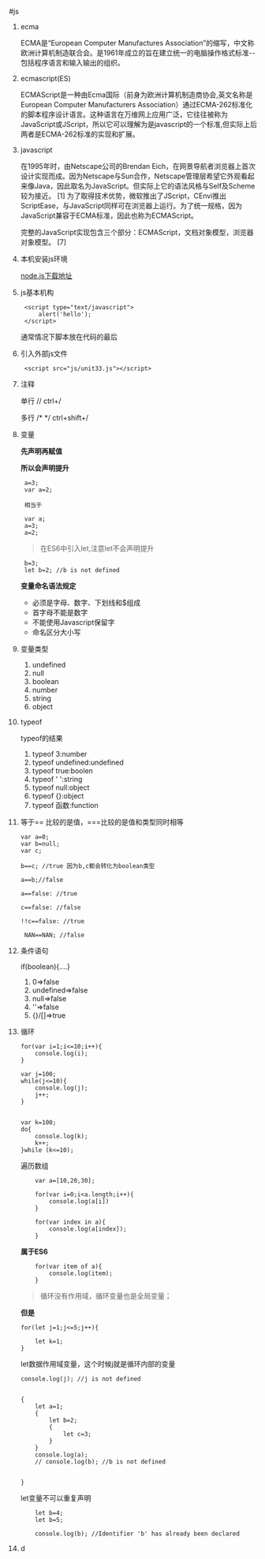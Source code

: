 #js

1. ecma

	ECMA是“European Computer Manufactures Association”的缩写，中文称欧洲计算机制造联合会。是1961年成立的旨在建立统一的电脑操作格式标准--包括程序语言和输入输出的组织。
2. ecmascript(ES)

	ECMAScript是一种由Ecma国际（前身为欧洲计算机制造商协会,英文名称是European Computer Manufacturers Association）通过ECMA-262标准化的脚本程序设计语言。这种语言在万维网上应用广泛，它往往被称为JavaScript或JScript，所以它可以理解为是javascript的一个标准,但实际上后两者是ECMA-262标准的实现和扩展。
3. javascript

	在1995年时，由Netscape公司的Brendan Eich，在网景导航者浏览器上首次设计实现而成。因为Netscape与Sun合作，Netscape管理层希望它外观看起来像Java，因此取名为JavaScript。但实际上它的语法风格与Self及Scheme较为接近。 [1] 
为了取得技术优势，微软推出了JScript，CEnvi推出ScriptEase，与JavaScript同样可在浏览器上运行。为了统一规格，因为JavaScript兼容于ECMA标准，因此也称为ECMAScript。

	完整的JavaScript实现包含三个部分：ECMAScript，文档对象模型，浏览器对象模型。 [7] 
	
4. 本机安装js环境

	[node.js下载地址](https://nodejs.org/en/download/)
	
5. js基本机构

		<script type="text/javascript">
		    alert('hello');
		</script>
		
	通常情况下脚本放在代码的最后
	
6. 引入外部js文件

		<script src="js/unit33.js"></script>
7. 注释

	单行 // ctrl+/
	
	多行 /*  */  ctrl+shift+/
	
8. 变量

	**先声明再赋值**
	
	**所以会声明提升**
	
		a=3;
		var a=2;
		
		相当于
		
		var a;
		a=3;
		a=2;
		
	>在ES6中引入let,注意let不会声明提升
	
		b=3;
		let b=2; //b is not defined
		
	**变量命名语法规定**
		
	* 必须是字母、数字、下划线和$组成
	* 首字母不能是数字
	* 不能使用Javascript保留字
	* 命名区分大小写

9. 变量类型

	1. undefined
	2. null
	3. boolean
	4. number
	5. string
	6. object

10. typeof

	typeof的结果
	
	1. typeof 3:number
	2. typeof undefined:undefined
	3. typeof true:boolen
	4. typeof ' ':string
	5. typeof null:object
	6. typeof {}:object
	7. typeof 函数:function
	
11. 等于== 比较的是值，===比较的是值和类型同时相等

		
		var a=0;
		var b=null;
		var c;
		
		b==c; //true 因为b,c都会转化为boolean类型
		
		a==b;//false
		
		a==false: //true
		
		c==false: //false
		
		!!c==false: //true
		
		 NAN==NAN; //false
	
	
12. 条件语句

	if(boolean){....}

	1. 0=>false
	2. undefined=>false
	3. null=>false
	4. ''=>false
	5. {}/[]=>true
13. 循环

		for(var i=1;i<=10;i++){
		    console.log(i);
		}
		
		var j=100;
		while(j<=10){
		    console.log(j);
		    j++;
		}
		
		
		var k=100;
		do{
		    console.log(k);
		    k++;
		}while (k<=10);
		
	遍历数组
	
			var a=[10,20,30];

			for(var i=0;i<a.length;i++){
			    console.log(a[i])
			}
			
			for(var index in a){
			    console.log(a[index]);
			}
			
			
	**属于ES6**
	
			for(var item of a){
			    console.log(item);
			}

	>循环没有作用域，循环变量也是全局变量；

	**但是**
	
		for(let j=1;j<=5;j++){
		
		    let k=1;
		}
		
	let数据作用域变量，这个时候j就是循环内部的变量
	
		console.log(j); //j is not defined
		
	
		{
		    let a=1;
		    {
		        let b=2;
		        {
		            let c=3;
		        }
		    }
		    console.log(a);
		    // console.log(b); //b is not defined
		
		
		}

	let变量不可以重复声明
	
			let b=4;
			let b=5;
			
			console.log(b); //Identifier 'b' has already been declared
14. d

